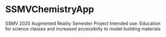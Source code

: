 # SSMVChemistryApp
 SSMV 2020 Augmented Reality Semester Project
 Intended use: Education for science classes
 and increased accessibilty to model building materials

